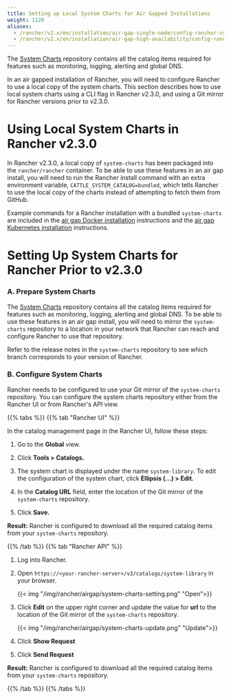 ```yaml
---
title: Setting up Local System Charts for Air Gapped Installations
weight: 1120
aliases:
  - /rancher/v2.x/en/installation/air-gap-single-node/config-rancher-system-charts/_index.md
  - /rancher/v2.x/en/installation/air-gap-high-availability/config-rancher-system-charts/_index.md
---
```


The [System Charts](https://github.com/rancher/system-charts) repository contains all the catalog items required for features such as monitoring, logging, alerting and global DNS.

In an air gapped installation of Rancher, you will need to configure Rancher to use a local copy of the system charts. This section describes how to use local system charts using a CLI flag in Rancher v2.3.0, and using a Git mirror for Rancher versions prior to v2.3.0.

# Using Local System Charts in Rancher v2.3.0

In Rancher v2.3.0, a local copy of `system-charts` has been packaged into the `rancher/rancher` container. To be able to use these features in an air gap install, you will need to run the Rancher install command with an extra environment variable, `CATTLE_SYSTEM_CATALOG=bundled`, which tells Rancher to use the local copy of the charts instead of attempting to fetch them from GitHub.

Example commands for a Rancher installation with a bundled `system-charts` are included in the [air gap Docker installation]({{<baseurl>}}/rancher/v2.x/en/installation/air-gap-single-node/install-rancher) instructions and the [air gap Kubernetes installation]({{<baseurl>}}/rancher/v2.x/en/installation/air-gap-high-availability/install-rancher/#c-install-rancher) instructions.

# Setting Up System Charts for Rancher Prior to v2.3.0

### A. Prepare System Charts

The [System Charts](https://github.com/rancher/system-charts) repository contains all the catalog items required for features such as monitoring, logging, alerting and global DNS. To be able to use these features in an air gap install, you will need to mirror the `system-charts` repository to a location in your network that Rancher can reach and configure Rancher to use that repository.

Refer to the release notes in the `system-charts` repository to see which branch corresponds to your version of Rancher.

### B. Configure System Charts

Rancher needs to be configured to use your Git mirror of the `system-charts` repository. You can configure the system charts repository either from the Rancher UI or from Rancher's API view.

{{% tabs %}}
{{% tab "Rancher UI" %}}

In the catalog management page in the Rancher UI, follow these steps:

1. Go to the **Global** view.

1. Click **Tools > Catalogs.**

1. The system chart is displayed under the name `system-library`. To edit the configuration of the system chart, click **Ellipsis (...) > Edit.**

1. In the **Catalog URL** field, enter the location of the Git mirror of the `system-charts` repository.

1. Click **Save.**

**Result:** Rancher is configured to download all the required catalog items from your `system-charts` repository.

{{% /tab %}}
{{% tab "Rancher API" %}}

1. Log into Rancher.

1. Open `https://<your-rancher-server>/v3/catalogs/system-library` in your browser.

   {{< img "/img/rancher/airgap/system-charts-setting.png" "Open">}}

1. Click **Edit** on the upper right corner and update the value for **url** to the location of the Git mirror of the `system-charts` repository.

   {{< img "/img/rancher/airgap/system-charts-update.png" "Update">}}

1. Click **Show Request**

1. Click **Send Request**

**Result:** Rancher is configured to download all the required catalog items from your `system-charts` repository.

{{% /tab %}}
{{% /tabs %}}

